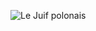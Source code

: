 ![Le Juif polonais](https://upload.wikimedia.org/wikipedia/commons/thumb/4/49/Seaborg_in_lab_-_restoration.jpg/350px-Seaborg_in_lab_-_restoration.jpg)